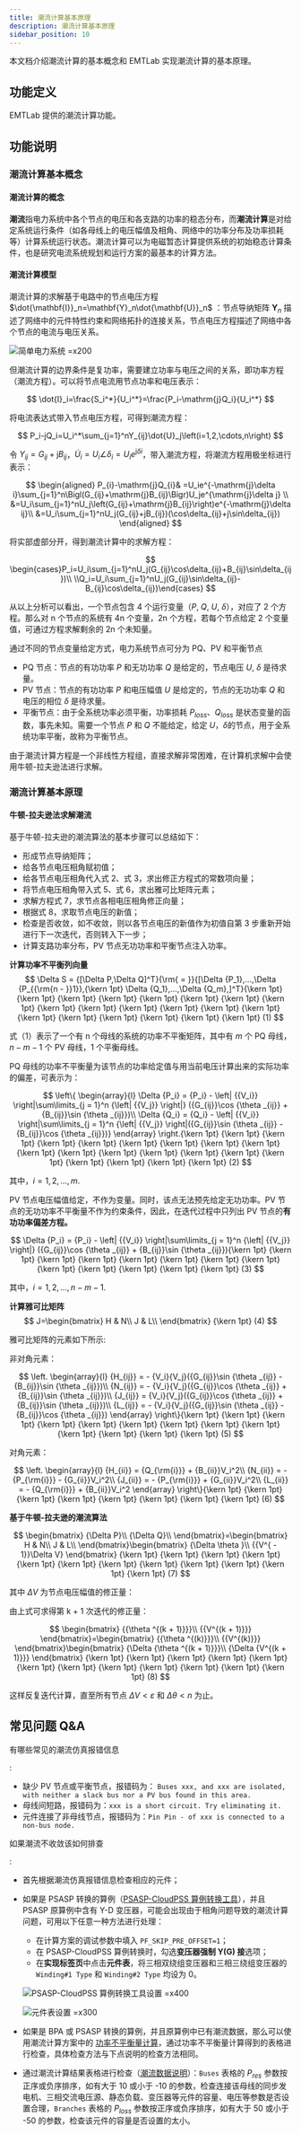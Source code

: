 ```yaml
---
title: 潮流计算基本原理
description: 潮流计算基本原理
sidebar_position: 10
---
```

本文档介绍潮流计算的基本概念和 EMTLab 实现潮流计算的基本原理。

## 功能定义
EMTLab 提供的潮流计算功能。

## 功能说明
### 潮流计算基本概念
#### 潮流计算的概念
**潮流**指电力系统中各个节点的电压和各支路的功率的稳态分布，而**潮流计算**是对给定系统运行条件（如各母线上的电压幅值及相角、网络中的功率分布及功率损耗等）计算系统运行状态。潮流计算可以为电磁暂态计算提供系统的初始稳态计算条件，也是研究电流系统规划和运行方案的最基本的计算方法。

#### 潮流计算模型
潮流计算的求解基于电路中的节点电压方程 $\dot{\mathbf{I}}_n=\mathbf{Y}_n\dot{\mathbf{U}}_n$ ：节点导纳矩阵 $\mathbf{Y}_n$ 描述了网络中的元件特性约束和网络拓扑的连接关系，节点电压方程描述了网络中各个节点的电流与电压关系。

![简单电力系统 =x200](./power-system.png)

但潮流计算的边界条件是复功率，需要建立功率与电压之间的关系，即功率方程（潮流方程）。可以将节点电流用节点功率和电压表示：

$$
\dot{I}_i=\frac{S_i^*}{U_i^*}=\frac{P_i-\mathrm{j}Q_i}{U_i^*}
$$

将电流表达式带入节点电压方程，可得到潮流方程：

$$
P_i-jQ_i=U_i^*\sum_{j=1}^nY_{ij}\dot{U}_j\left(i=1,2,\cdots,n\right)
$$

令 $Y_{ij}=G_{ij}+\mathrm{j}B_{ij}$，$\dot{U}_i=U_i\angle\delta_i=U_ie^{\mathrm{j}\delta i}$，带入潮流方程，将潮流方程用极坐标进行表示：

$$
\begin{aligned}
P_{i}-\mathrm{j}Q_{i}& =U_ie^{-\mathrm{j}\delta i}\sum_{j=1}^n\Bigl(G_{ij}+\mathrm{j}B_{ij}\Bigr)U_je^{\mathrm{j}\delta j}  \\
&=U_i\sum_{j=1}^nU_j\left(G_{ij}+\mathrm{j}B_{ij}\right)e^{-\mathrm{j}\delta ij}\\
&=U_i\sum_{j=1}^nU_j(G_{ij}+jB_{ij})(\cos\delta_{ij}+j\sin\delta_{ij})
\end{aligned}
$$

将实部虚部分开，得到潮流计算中的求解方程：

$$
\begin{cases}P_i=U_i\sum_{j=1}^nU_j(G_{ij}\cos\delta_{ij}+B_{ij}\sin\delta_{ij})\\
\\Q_i=U_i\sum_{j=1}^nU_j(G_{ij}\sin\delta_{ij}-B_{ij}\cos\delta_{ij})\end{cases}
$$

从以上分析可以看出，一个节点包含 4 个运行变量（$P$, $Q$, $U$, $\delta$），对应了 2 个方程。那么对 n 个节点的系统有 4n 个变量，2n 个方程，若每个节点给定 2 个变量值，可通过方程求解剩余的 2n 个未知量。

通过不同的节点变量给定方式，电力系统节点可分为 PQ、PV 和平衡节点
- PQ 节点：节点的有功功率 $P$ 和无功功率 $Q$ 是给定的，节点电压 $U$, $\delta$ 是待求量。
- PV 节点：节点的有功功率 $P$ 和电压幅值 $U$ 是给定的，节点的无功功率 $Q$ 和电压的相位 $\delta$ 是待求量。
- 平衡节点：由于全系统功率必须平衡，功率损耗 $P_{loss}$、$Q_{loss}$ 是状态变量的函数，事先未知。需要一个节点 $P$ 和 $Q$ 不能给定，给定 $U$，$\delta$的节点，用于全系统功率平衡，故称为平衡节点。

由于潮流计算方程是一个非线性方程组，直接求解非常困难，在计算机求解中会使用牛顿-拉夫逊法进行求解。

### 潮流计算基本原理
#### 牛顿-拉夫逊法求解潮流

 基于牛顿-拉夫逊的潮流算法的基本步骤可以总结如下：
- 形成节点导纳矩阵；
- 给各节点电压相角赋初值；
- 给各节点电压相角代入式 2、式 3，求出修正方程式的常数项向量；  
- 将节点电压相角带入式 5、式 6，求出雅可比矩阵元素； 
- 求解方程式 7，求节点各相电压相角修正向量；
- 根据式 8，求取节点电压的新值；
- 检查是否收敛，如不收敛，则以各节点电压的新值作为初值自第 3 步重新开始进行下一次迭代，否则转入下一步；
- 计算支路功率分布，PV 节点无功功率和平衡节点注入功率。  

**计算功率不平衡列向量**
$$
\Delta S = {[\Delta P,\Delta Q]^T}{\rm{ = }}{[\Delta {P_1},...,\Delta {P_{{\rm{n - }}1}},{\kern 1pt} \Delta {Q_1},...,\Delta {Q_m},]^T}{\kern 1pt} {\kern 1pt} {\kern 1pt} {\kern 1pt} {\kern 1pt} {\kern 1pt} {\kern 1pt} {\kern 1pt} {\kern 1pt} {\kern 1pt} {\kern 1pt} {\kern 1pt} {\kern 1pt} {\kern 1pt} {\kern 1pt} {\kern 1pt} {\kern 1pt} {\kern 1pt} {\kern 1pt} {\kern 1pt} (1)
$$

式（1）表示了一个有 n 个母线的系统的功率不平衡矩阵，其中有 $m$ 个 PQ 母线，$n-m-1$ 个 PV 母线，1 个平衡母线。   

PQ 母线的功率不平衡量为该节点的功率给定值与用当前电压计算出来的实际功率的偏差，可表示为：

$$
\left\{ \begin{array}{l}
\Delta {P_i} = {P_i} - \left| {{V_i}} \right|\sum\limits_{j = 1}^n {\left| {{V_j}} \right|} ({G_{ij}}\cos {\theta _{ij}} + {B_{ij}}\sin {\theta _{ij}})\\
\Delta {Q_i} = {Q_i} - \left| {{V_i}} \right|\sum\limits_{j = 1}^n {\left| {{V_j}} \right|({G_{ij}}\sin {\theta _{ij}} - {B_{ij}}\cos {\theta _{ij}})} 
\end{array} \right.{\kern 1pt} {\kern 1pt} {\kern 1pt} {\kern 1pt} {\kern 1pt} {\kern 1pt} {\kern 1pt} {\kern 1pt} {\kern 1pt} {\kern 1pt} {\kern 1pt} {\kern 1pt} {\kern 1pt} {\kern 1pt} {\kern 1pt} {\kern 1pt} {\kern 1pt} {\kern 1pt} {\kern 1pt} {\kern 1pt} (2)
$$

其中，$i=1,2,...,m.$

PV 节点电压幅值给定，不作为变量。同时，该点无法预先给定无功功率。PV 节点的无功功率不平衡量不作为约束条件，因此，在迭代过程中只列出 PV 节点的**有功功率偏差方程。**

$$
\Delta {P_i} = {P_i} - \left| {{V_i}} \right|\sum\limits_{j = 1}^n {\left| {{V_j}} \right|} ({G_{ij}}\cos {\theta _{ij}} + {B_{ij}}\sin {\theta _{ij}}){\kern 1pt} {\kern 1pt} {\kern 1pt} {\kern 1pt} {\kern 1pt} {\kern 1pt} {\kern 1pt} {\kern 1pt} {\kern 1pt} {\kern 1pt} {\kern 1pt} {\kern 1pt} {\kern 1pt} (3)
$$

其中，$i=1,2,...,n-m-1.$

**计算雅可比矩阵**
$$
J=\begin{bmatrix}
H & N\\ 
J & L\\
\end{bmatrix} {\kern 1pt} (4)
$$

雅可比矩阵的元素如下所示:

非对角元素：

$$
\left. \begin{array}{l}
{H_{ij}} =  - {V_i}{V_j}({G_{ij}}\sin {\theta _{ij}} - {B_{ij}}\sin {\theta _{ij}})\\
{N_{ij}} =  - {V_i}{V_j}({G_{ij}}\cos {\theta _{ij}} + {B_{ij}}\sin {\theta _{ij}})\\
{J_{ij}} = {V_i}{V_j}({G_{ij}}\cos {\theta _{ij}} + {B_{ij}}\sin {\theta _{ij}})\\
{L_{ij}} =  - {V_i}{V_j}({G_{ij}}\sin {\theta _{ij}} - {B_{ij}}\cos {\theta _{ij}})
\end{array} \right\}{\kern 1pt} {\kern 1pt} {\kern 1pt} {\kern 1pt} {\kern 1pt} {\kern 1pt} {\kern 1pt} {\kern 1pt} {\kern 1pt} {\kern 1pt} {\kern 1pt} {\kern 1pt} {\kern 1pt} (5)
$$

对角元素：

$$
\left. \begin{array}{l}
{H_{ii}} = {Q_{\rm{i}}} + {B_{ii}}V_i^2\\
{N_{ii}} =  - {P_{\rm{i}}} - {G_{ii}}V_i^2\\
{J_{ii}} =  - {P_{\rm{i}}} + {G_{ii}}V_i^2\\
{L_{ii}} =  - {Q_{\rm{i}}} + {B_{ii}}V_i^2
\end{array} \right\}{\kern 1pt} {\kern 1pt} {\kern 1pt} {\kern 1pt} {\kern 1pt} {\kern 1pt} {\kern 1pt} {\kern 1pt} (6)
$$

**基于牛顿-拉夫逊的潮流算法**  

$$
\begin{bmatrix}
{\Delta P}\\ 
{\Delta Q}\\
\end{bmatrix}=\begin{bmatrix}
H & N\\ 
J & L\\
\end{bmatrix}\begin{bmatrix}
{\Delta \theta }\\
{{V^{ - 1}}\Delta V}
\end{bmatrix} {\kern 1pt} {\kern 1pt} {\kern 1pt} {\kern 1pt} {\kern 1pt} {\kern 1pt} {\kern 1pt} {\kern 1pt} {\kern 1pt} {\kern 1pt} {\kern 1pt} {\kern 1pt} (7)
$$

其中 $\Delta V$ 为节点电压幅值的修正量：

由上式可求得第 k + 1 次迭代的修正量：

$$
\begin{bmatrix}
{{\theta ^{(k + 1)}}}\\
{{V^{(k + 1)}}}
\end{bmatrix}=\begin{bmatrix}
{{\theta ^{(k)}}}\\
{{V^{(k)}}}
\end{bmatrix}\begin{bmatrix}
{\Delta {\theta ^{(k + 1)}}}\\
{\Delta {V^{(k + 1)}}}
\end{bmatrix} {\kern 1pt} {\kern 1pt} {\kern 1pt} {\kern 1pt} {\kern 1pt} {\kern 1pt} {\kern 1pt} {\kern 1pt} {\kern 1pt} {\kern 1pt} {\kern 1pt} {\kern 1pt} (8)
$$

这样反复迭代计算，直至所有节点 $\Delta V < \varepsilon$ 和 $\Delta \theta<n$ 为止。

## 常见问题 Q&A
有哪些常见的潮流仿真报错信息

:
  - 缺少 PV 节点或平衡节点，报错码为： `Buses xxx, and xxx are isolated, with neither a slack bus nor a PV bus found in this area.`
  - 母线间短路，报错码为：`xxx is a short circuit. Try eliminating it.`
  - 元件连接了非母线节点，报错码为：`Pin Pin - of xxx is connected to a non-bus node.`

如果潮流不收敛该如何排查

:
   - 首先根据潮流仿真报错信息检查相应的元件；
   - 如果是 PSASP 转换的算例（[PSASP-CloudPSS 算例转换工具](../../../../software-tools/10-conversion-tools/20-psasp-to-cloudpss/index.md)），并且 PSASP 原算例中含有 Y-D 变压器，可能会出现由于相角问题导致的潮流计算问题，可用以下任意一种方法进行处理：
     - 在计算方案的调试参数中填入 `PF_SKIP_PRE_OFFSET=1`；
     - 在 PSASP-CloudPSS 算例转换时，勾选**变压器强制 Y(G) 接**选项；
     - 在**实现标签页**中点击**元件表**，将三相双绕组变压器和三相三绕组变压器的 `Winding#1 Type` 和 `Winding#2 Type` 均设为 0。

     ![PSASP-CloudPSS 算例转换工具设置 =x400](./psasp2cloudpss.jpg) 

     ![元件表设置 =x300](./component-setting.png)

   - 如果是 BPA 或 PSASP 转换的算例，并且原算例中已有潮流数据，那么可以使用潮流计算方案中的 [功率不平衡量计算](../50-case-study/index.md)，通过功率不平衡量计算得到的表格进行检查，具体检查方法与下点说明的检查方法相同。
   - 通过潮流计算结果表格进行检查（[潮流数据说明](../30-initializing-from-power-flow-results/index.md#潮流数据说明)）：`Buses` 表格的 $P_{res}$ 参数按正序或负序排序，如有大于 10 或小于 -10 的参数，检查连接该母线的同步发电机、三相交流电压源、静态负载、变压器等元件的容量、电压等参数是否设置合理，`Branches` 表格的 $P_{loss}$ 参数按正序或负序排序，如有大于 50 或小于 -50 的参数，检查该元件的容量是否设置的太小。
